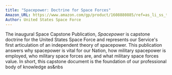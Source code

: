 ```yaml
---
title: "Spacepower: Doctrine for Space Forces"
Amazon_URL: https://www.amazon.com/gp/product/1608880885/ref=as_li_ss_tl?ie=UTF8&linkCode=ll1&tag=internetbo00a-20
Author: United States Space Force
---
```

<p>The inaugural Space Capstone Publication, <em>Spacepower</em>  is capstone doctrine for the United States Space Force and&nbsp;represents our Service's first articulation of an independent theory of&nbsp;spacepower. This publication answers why spacepower is vital for our&nbsp;Nation, how military spacepower is employed, who military space&nbsp;forces are, and what military space forces value. In short, this capstone&nbsp;document is the foundation of our professional body of knowledge as&nbs